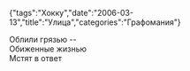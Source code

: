 {"tags":"Хокку","date":"2006-03-13","title":"Улица","categories":"Графомания"}

Облили грязью --  
Обиженные жизнью  
Мстят в ответ
